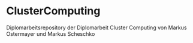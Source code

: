 # ClusterComputing
Diplomarbeitsrepository der Diplomarbeit Cluster Computing von Markus Ostermayer und Markus Scheschko
